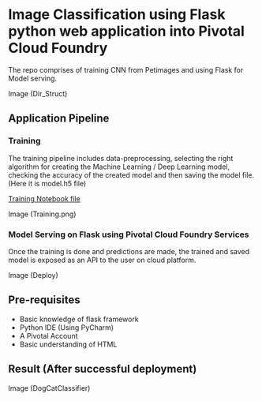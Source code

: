 # Image Classification using Flask python web application into Pivotal Cloud Foundry 

The repo comprises of training CNN from Petimages and using Flask for Model serving.

Image (Dir_Struct) 

## Application Pipeline 

### Training

The training pipeline includes data-preprocessing, selecting the right algorithm for creating the Machine Learning / Deep Learning model, checking the accuracy of the created model and then saving the model file. (Here it is model.h5 file)

[Training Notebook file](cnn.py)

Image (Training.png)


### Model Serving on Flask using Pivotal Cloud Foundry Services 
Once the training is done and predictions are made, the trained and saved model is exposed as an API to the user on cloud platform. 

Image (Deploy) 

## Pre-requisites
- Basic knowledge of flask framework
- Python IDE (Using PyCharm) 
- A Pivotal Account 
- Basic understanding of HTML 

## Result (After successful deployment) 

Image (DogCatClassifier) 



